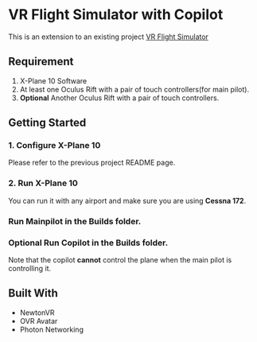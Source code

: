 # VR Flight Simulator with Copilot

This is an extension to an existing project [VR Flight Simulator](https://github.com/BigBallerBrand/flightSimulator.git)

## Requirement
1. X-Plane 10 Software
2. At least one Oculus Rift with a pair of touch controllers(for main pilot).
3. **Optional** Another Oculus Rift with a pair of touch controllers.

## Getting Started

### 1. Configure X-Plane 10

Please refer to the previous project README page.

### 2. Run X-Plane 10

You can run it with any airport and make sure you are using **Cessna 172**.

### Run **Mainpilot** in the **Builds** folder.

### **Optional** Run **Copilot** in the **Builds** folder.

Note that the copilot **cannot** control the plane when the main pilot is controlling it.


## Built With
* NewtonVR
* OVR Avatar
* Photon Networking